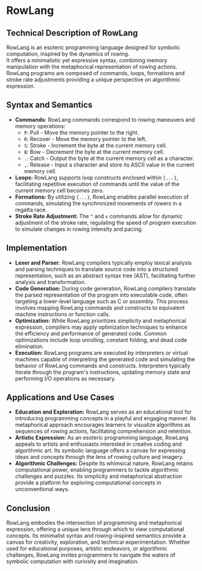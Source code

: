 # RowLang

## Technical Description of RowLang

RowLang is an esoteric programming language designed for symbolic computation, inspired by the dynamics of rowing.  
It offers a minimalistic yet expressive syntax, combining memory manipulation with the metaphorical representation of rowing actions.  
RowLang programs are composed of commands, loops, formations and stroke rate adjustments providing a unique perspective on algorithmic expression.  

## Syntax and Semantics

- **Commands:** RowLang commands correspond to rowing maneuvers and memory operations:
  - `P`: Pull - Move the memory pointer to the right.
  - `R`: Recover - Move the memory pointer to the left.
  - `S`: Stroke - Increment the byte at the current memory cell.
  - `B`: Bow - Decrement the byte at the current memory cell.
  - `.`: Catch - Output the byte at the current memory cell as a character.
  - `,`: Release - Input a character and store its ASCII value in the current memory cell.
- **Loops:** RowLang supports loop constructs enclosed within `[...]`, facilitating repetitive execution of commands until the value of the current memory cell becomes zero.
- **Formations:** By utilizing `{...}`, RowLang enables parallel execution of commands, simulating the synchronized movements of rowers in a regatta race.
- **Stroke Rate Adjustment:** The `^` and `v` commands allow for dynamic adjustment of the stroke rate, regulating the speed of program execution to simulate changes in rowing intensity and pacing.

## Implementation

- **Lexer and Parser:** RowLang compilers typically employ lexical analysis and parsing techniques to translate source code into a structured representation, such as an abstract syntax tree (AST), facilitating further analysis and transformation.
- **Code Generation:** During code generation, RowLang compilers translate the parsed representation of the program into executable code, often targeting a lower-level language such as C or assembly. This process involves mapping RowLang commands and constructs to equivalent machine instructions or function calls.
- **Optimization:** While RowLang prioritizes simplicity and metaphorical expression, compilers may apply optimization techniques to enhance the efficiency and performance of generated code. Common optimizations include loop unrolling, constant folding, and dead code elimination.
- **Execution:** RowLang programs are executed by interpreters or virtual machines capable of interpreting the generated code and simulating the behavior of RowLang commands and constructs. Interpreters typically iterate through the program's instructions, updating memory state and performing I/O operations as necessary.

## Applications and Use Cases

- **Education and Exploration:** RowLang serves as an educational tool for introducing programming concepts in a playful and engaging manner. Its metaphorical approach encourages learners to visualize algorithms as sequences of rowing actions, facilitating comprehension and retention.
- **Artistic Expression:** As an esoteric programming language, RowLang appeals to artists and enthusiasts interested in creative coding and algorithmic art. Its symbolic language offers a canvas for expressing ideas and concepts through the lens of rowing culture and imagery.
- **Algorithmic Challenges:** Despite its whimsical nature, RowLang retains computational power, enabling programmers to tackle algorithmic challenges and puzzles. Its simplicity and metaphorical abstraction provide a platform for exploring computational concepts in unconventional ways.

## Conclusion

RowLang embodies the intersection of programming and metaphorical expression, offering a unique lens through which to view computational concepts. Its minimalist syntax and rowing-inspired semantics provide a canvas for creativity, exploration, and technical experimentation. Whether used for educational purposes, artistic endeavors, or algorithmic challenges, RowLang invites programmers to navigate the waters of symbolic computation with curiosity and imagination.
